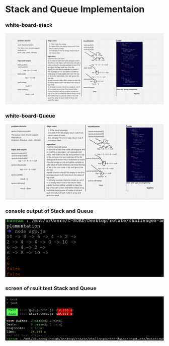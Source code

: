 # Stack and Queue Implementaion 

### white-board-stack 
![whiteBoard-Stack](screen-white-bourd-stack.png)

### white-board-Queue
![whiteBoard-Queue](screen-white-bourd-queue.png)

### console output of Stack and Queue
![console output](screen-log.png)

### screen of rsult test Stack and Queue
![result of test](screen-test-log.png)